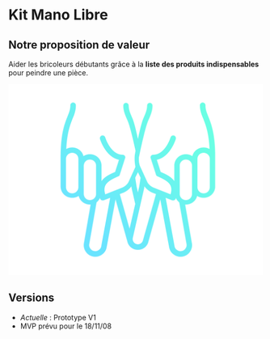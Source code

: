 # Kit Mano Libre

## Notre proposition de valeur

Aider les bricoleurs débutants grâce à la **liste des produits indispensables** pour peindre une pièce.

![Logo KML](./WebContent/image/logo_kml-03.png)

## Versions
* _Actuelle_ : Prototype V1
* MVP prévu pour le 18/11/08
